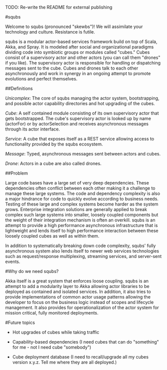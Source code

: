 
TODO: Re-write the README for external publishing

#squbs

Welcome to squbs (pronounced "skewbs")! We will assimilate your technology and culture. Resistance is futile.

squbs is a modular actor-based services framework build on top of Scala, Akka, and Spray. It is modeled after social and organizational paradigms dividing code into symbiotic groups or modules called "cubes." Cubes consist of a supervisory actor and other actors (you can call them "drones" if you like). The supervisory actor is responsible for handling or dispatching messages sent to the cube. Cubes and drones talk to each other asynchronously and work in synergy in an ongoing attempt to promote evolutions and perfect themselves.


##Definitions


*Unicomplex*: The core of squbs managing the actor system, bootstrapping, and possible actor capability directories and hot upgrading of the cubes.

*Cube*: A self contained module consisting of its own supervisory actor that gets bootstrapped. The cube's supervisory actor is looked up by name (actorFor) or by actorSelection and receives asynchronous messages through its actor interface.

*Service*: A cube that exposes itself as a REST service allowing access to functionality provided by the squbs ecosystem.

*Message*: Typed, asynchronous messages sent between actors and cubes.

*Drone*: Actors in a cube are also called drones.


##Problem

Large code bases have a large set of very deep dependencies. These dependencies often conflict between each other making it a challenge to manage these large systems. The code and dependency complexity is also a major hindrance for code to quickly evolve according to business needs. Testing of these large and complex systems become harder as the system grows. Enterprise integration solutions are generally applied to break complex such large systems into smaller, loosely coupled components but the weight of their integration mechanism is often an overkill. squbs is an attempt to provide a high performance asynchronous infrastructure that is lightweight and lends itself to high performance interaction between these loosely coupled cubes as well as within them.

In addition to systematically breaking down code complexity, squbs' fully asynchronous system also lends itself to newer web services technologies such as request/response multiplexing, streaming services, and server-sent events.


#Why do we need squbs?

Akka itself is a great system that enforces loose coupling. squbs is an attempt to add a modularity layer to Akka allowing actor libraries to be deployed as contained and isolated services. In addition, it also tries to provide implementations of common actor usage patterns allowing the developer to focus on the business logic instead of scopes and lifecycle management. It also provides for operationalization of the actor system for mission critical, fully monitored deployments.


#Future topics

* Hot upgrades of cubes while taking traffic

* Capability-based dependencies (I need cubes that can do "something" for me - not I need cube "somebody")

* Cube deployment database (I need to recall/upgrade all my cubes version x.y.z. Tell me where they are all deployed.)
